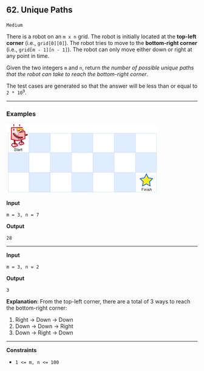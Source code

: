 ## 62. Unique Paths

`Medium`

There is a robot on an `m x n` grid. The robot is initially located at the **top-left corner** (i.e., `grid[0][0]`). The robot tries to move to the **bottom-right corner** (i.e., `grid[m - 1][n - 1]`). The robot can only move either down or right at any point in time.

Given the two integers `m` and `n`, return *the number of possible unique paths that the robot can take to reach the bottom-right corner*.

The test cases are generated so that the answer will be less than or equal to <code>2 * 10<sup>9</sup></code>.

---

### Examples

![Robot Maze](robot_maze.png)

**Input**
```
m = 3, n = 7
```

**Output**
```
28
```

---

**Input**
```
m = 3, n = 2
```

**Output**
```
3
```

**Explanation**: From the top-left corner, there are a total of 3 ways to reach the bottom-right corner:
1. Right -> Down -> Down
2. Down -> Down -> Right
3. Down -> Right -> Down

---

**Constraints**
* <code>1 <= m, n <= 100</code>

